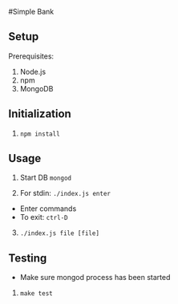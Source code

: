 #Simple Bank

## Setup

Prerequisites:
1. Node.js
2. npm
3. MongoDB

## Initialization 

1. `npm install`

## Usage

1. Start DB `mongod`

2. For stdin: `./index.js enter`
- Enter commands
- To exit: `ctrl-D`

3. `./index.js file [file]`

## Testing

- Make sure mongod process has been started 
1. `make test`

